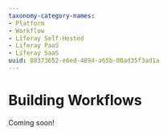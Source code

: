 ```yaml
---
taxonomy-category-names:
- Platform
- Workflow
- Liferay Self-Hosted
- Liferay PaaS
- Liferay SaaS
uuid: 88373652-e6ed-4894-a65b-00ad35f3ad1a
---
```

# Building Workflows

Coming soon!
